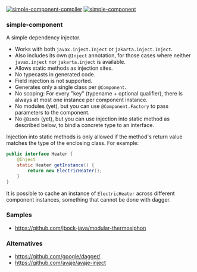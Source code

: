 [![simple-component-compiler](https://maven-badges.herokuapp.com/maven-central/io.github.jbock-java/simple-component-compiler/badge.svg?color=grey&subject=simple-component-compiler)](https://maven-badges.herokuapp.com/maven-central/io.github.jbock-java/simple-component-compiler)
[![simple-component](https://maven-badges.herokuapp.com/maven-central/io.github.jbock-java/simple-component/badge.svg?subject=simple-component)](https://maven-badges.herokuapp.com/maven-central/io.github.jbock-java/simple-component)

### simple-component

A simple dependency injector. 

* Works with both `javax.inject.Inject` or `jakarta.inject.Inject`.
* Also includes its own `@Inject` annotation, for those cases where neither `javax.inject` nor `jakarta.inject` is available.
* Allows static methods as injection sites.
* No typecasts in generated code.
* Field injection is not supported.
* Generates only a single class per `@Component`.
* No scoping: For every "key" (typename + optional qualifier), there is always at most one instance per component instance.
* No modules (yet), but you can use `@Component.Factory` to pass parameters to the component.
* No `@Binds` (yet), but you can use injection into static method as described below, to bind a concrete type to an interface. 

Injection into static methods is only allowed if the method's return value matches the type of the enclosing class. For example:

```java
public interface Heater {
    @Inject
    static Heater getInstance() {
        return new ElectricHeater();
    }
}
```

It is possible to cache an instance of `ElectricHeater` across different component instances,
something that cannot be done with dagger.

### Samples

* https://github.com/jbock-java/modular-thermosiphon

### Alternatives

* https://github.com/google/dagger/
* https://github.com/avaje/avaje-inject
